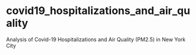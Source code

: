 # covid19_hospitalizations_and_air_quality
Analysis of Covid-19 Hospitalizations and Air Quality (PM2.5) in New York City
